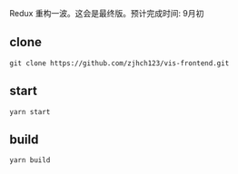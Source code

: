 Redux 重构一波。这会是最终版。预计完成时间: 9月初

## clone
`git clone https://github.com/zjhch123/vis-frontend.git`

## start
`yarn start`

## build
`yarn build`

